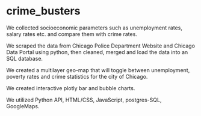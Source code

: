 # crime_busters

We collected socioeconomic parameters such as unemployment rates, salary rates etc. and compare them with crime rates.

We scraped the data from Chicago Police Department Website and Chicago Data Portal using python, then cleaned, merged and load the data into an SQL database.

We created a multilayer geo-map that will toggle between unemployment, poverty rates and crime statistics for the city of Chicago.

We created interactive plotly bar and bubble charts.

We utilized Python API, HTML/CSS, JavaScript, postgres-SQL, GoogleMaps.
